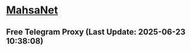 
# [MahsaNet](https://t.me/mahsa_net)
## Free Telegram Proxy (Last Update: 2025-06-23 10:38:08)

    
